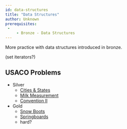 ```yaml
---
id: data-structures
title: "Data Structures"
author: Unknown
prerequisites: 
 - 
     - Bronze - Data Structures
---
```


More practice with data structures introduced in bronze.

<!-- END DESCRIPTION -->

(set iterators?)

## USACO Problems

 - Silver
   - [Cities & States](http://usaco.org/index.php?page=viewproblem2&cpid=667)
   - [Milk Measurement](http://usaco.org/index.php?page=viewproblem2&cpid=763)
   - [Convention II](http://usaco.org/index.php?page=viewproblem2&cpid=859)
 - Gold
   - [Snow Boots](http://www.usaco.org/index.php?page=viewproblem2&cpid=813)
   - [Springboards](http://www.usaco.org/index.php?page=viewproblem2&cpid=995)
    - hard?